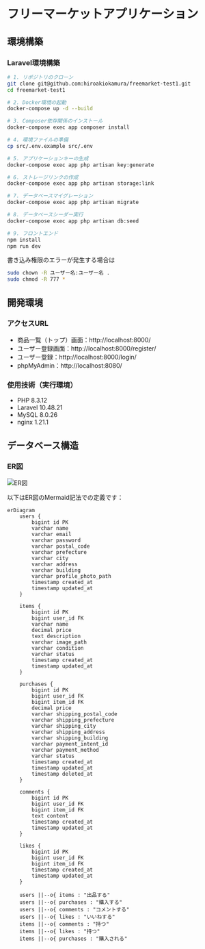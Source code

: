 # フリーマーケットアプリケーション

## 環境構築

### Laravel環境構築
```bash
# 1. リポジトリのクローン
git clone git@github.com:hiroakiokamura/freemarket-test1.git
cd freemarket-test1

# 2. Docker環境の起動
docker-compose up -d --build

# 3. Composer依存関係のインストール
docker-compose exec app composer install

# 4. 環境ファイルの準備
cp src/.env.example src/.env

# 5. アプリケーションキーの生成
docker-compose exec app php artisan key:generate

# 6. ストレージリンクの作成
docker-compose exec app php artisan storage:link

# 7. データベースマイグレーション
docker-compose exec app php artisan migrate

# 8. データベースシーダー実行
docker-compose exec app php artisan db:seed

# 9. フロントエンド
npm install
npm run dev
```

書き込み権限のエラーが発生する場合は
```bash
sudo chown -R ユーザー名:ユーザー名 .
sudo chmod -R 777 *
```

## 開発環境

### アクセスURL
- 商品一覧（トップ）画面：http://localhost:8000/
- ユーザー登録画面：http://localhost:8000/register/
- ユーザー登録：http://localhost:8000/login/
- phpMyAdmin：http://localhost:8080/

### 使用技術（実行環境）
- PHP 8.3.12
- Laravel 10.48.21
- MySQL 8.0.26
- nginx 1.21.1

## データベース構造

### ER図
![ER図](storage/app/public/images/docs/er-diagram.png)

以下はER図のMermaid記法での定義です：

```mermaid
erDiagram
    users {
        bigint id PK
        varchar name
        varchar email
        varchar password
        varchar postal_code
        varchar prefecture
        varchar city
        varchar address
        varchar building
        varchar profile_photo_path
        timestamp created_at
        timestamp updated_at
    }

    items {
        bigint id PK
        bigint user_id FK
        varchar name
        decimal price
        text description
        varchar image_path
        varchar condition
        varchar status
        timestamp created_at
        timestamp updated_at
    }

    purchases {
        bigint id PK
        bigint user_id FK
        bigint item_id FK
        decimal price
        varchar shipping_postal_code
        varchar shipping_prefecture
        varchar shipping_city
        varchar shipping_address
        varchar shipping_building
        varchar payment_intent_id
        varchar payment_method
        varchar status
        timestamp created_at
        timestamp updated_at
        timestamp deleted_at
    }

    comments {
        bigint id PK
        bigint user_id FK
        bigint item_id FK
        text content
        timestamp created_at
        timestamp updated_at
    }

    likes {
        bigint id PK
        bigint user_id FK
        bigint item_id FK
        timestamp created_at
        timestamp updated_at
    }

    users ||--o{ items : "出品する"
    users ||--o{ purchases : "購入する"
    users ||--o{ comments : "コメントする"
    users ||--o{ likes : "いいねする"
    items ||--o{ comments : "持つ"
    items ||--o{ likes : "持つ"
    items ||--o{ purchases : "購入される"
```
